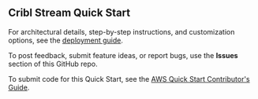 ## Cribl Stream Quick Start

For architectural details, step-by-step instructions, and customization options, see the [deployment guide](https://fwd.aws/e6Jk3?).

To post feedback, submit feature ideas, or report bugs, use the **Issues** section of this GitHub repo. 

To submit code for this Quick Start, see the [AWS Quick Start Contributor's Guide](https://aws-quickstart.github.io/).
